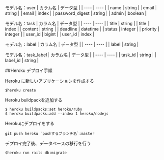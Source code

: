 モデル名：user
| カラム名 | データ型 |
| ---- | ---- |
| name | string |
| email | string |
| email | index |
| password_digest | string |
| admin | boolean |

モデル名：task
| カラム名 | データ型 |
| ---- | ---- |
| title | string |
| title | index |
| content | string |
| deadline | datetime |
| status | integer |
| priority | integer |
| user_id | bigint |
| user_id | index |

モデル名：label
| カラム名 | データ型 |
| ---- | ---- |
| label | string |

モデル名：task_label
| カラム名 | データ型 |
| ---- | ---- |
| task_id | string |
| label_id | string |


##Heroku デプロイ手順

Heroku に新しいアプリケーションを作成する

```
$heroku create
```

Heroku buildpackを追加する
```
$ heroku buildpacks:set heroku/ruby
$ heroku buildpacks:add --index 1 heroku/nodejs
```
Herokuにデプロイをする
```
git push heroku `pushするブランチ名`:master
```
デプロイ完了後、データベースの移行を行う
```
$heroku run rails db:migrate
```
